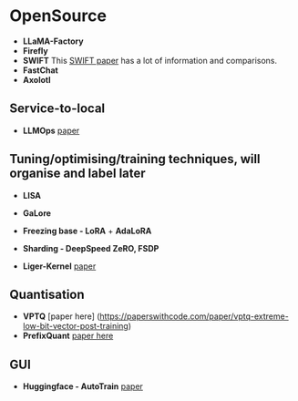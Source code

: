 # OpenSource

- **LLaMA-Factory** 
- **Firefly**
- **SWIFT** This [SWIFT paper](https://paperswithcode.com/paper/swift-a-scalable-lightweight-infrastructure) has a lot of information and comparisons.
- **FastChat**
- **Axolotl**

## Service-to-local 

- **LLMOps** [paper](https://paperswithcode.com/paper/llamaduo-llmops-pipeline-for-seamless)


## Tuning/optimising/training techniques, will organise and label later

- **LISA**

- **GaLore**
- **Freezing base - LoRA** + **AdaLoRA**
- **Sharding - DeepSpeed ZeRO, FSDP**
- **Liger-Kernel** [paper](https://paperswithcode.com/paper/liger-kernel-efficient-triton-kernels-for-llm) 

## Quantisation
- **VPTQ** [paper here] (https://paperswithcode.com/paper/vptq-extreme-low-bit-vector-post-training)
- **PrefixQuant** [paper here](https://paperswithcode.com/paper/prefixquant-static-quantization-beats-dynamic)


## GUI

- **Huggingface - AutoTrain** [paper](https://paperswithcode.com/paper/autotrain-no-code-training-for-state-of-the)
